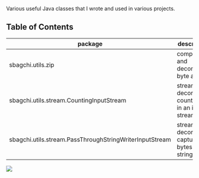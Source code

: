 Various useful Java classes that I wrote and used in various projects.


## Table of Contents

package | description
------- | -----------
sbagchi.utils.zip | compress and decompress byte arrays
sbagchi.utils.stream.CountingInputStream | stream decorator to count bytes in an input stream
sbagchi.utils.stream.PassThroughStringWriterInputStream | stream decorator to capture bytes in a string

<img src="http://map.media6degrees.com/orbserv/hbpix?pixId=23460&pcv=46">
